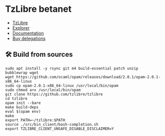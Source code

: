 # TzLibre betanet

- [TzLibre](https://tzlibre.io)
- [Explorer](https://explorer.betanet.tzlibre.io)
- [Documentation](https://docs.betanet.tzlibre.io)
- [Buy delegations](https://pod.tzlibre.io)

## 🛠 Build from sources

```
sudo apt install -y rsync git m4 build-essential patch unzip bubblewrap wget
wget https://github.com/ocaml/opam/releases/download/2.0.1/opam-2.0.1-x86_64-linux
sudo cp opam-2.0.1-x86_64-linux /usr/local/bin/opam
sudo chmod a+x /usr/local/bin/opam
git clone https://github.com/tzlibre/tzlibre
cd tzlibre
opam init --bare
make build-deps
eval $(opam env)
make
export PATH=~/tzlibre:$PATH
source ./src/bin_client/bash-completion.sh
export TZLIBRE_CLIENT_UNSAFE_DISABLE_DISCLAIMER=Y
```
	
